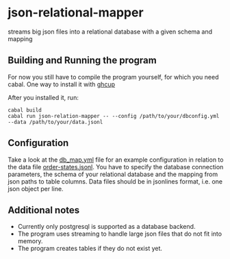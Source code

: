 # json-relational-mapper
streams big json files into a relational database with a given schema and mapping

## Building and Running the program
For now you still have to compile the program yourself, for which you need cabal. One way to install it with [ghcup](https://www.haskell.org/ghcup/install/)

After you installed it, run:
```
cabal build
cabal run json-relation-mapper -- --config /path/to/your/dbconfig.yml --data /path/to/your/data.jsonl
```

## Configuration
Take a look at the [db_map.yml](https://github.com/FabiusII/json-relational-mapper/blob/main/db_map.yml) file for an example configuration in relation to the data file [order-states.jsonl](https://github.com/FabiusII/json-relational-mapper/blob/main/order-states.jsonl). You have to specify the database connection parameters, the schema of your relational database and the mapping from json paths to table columns.
Data files should be in jsonlines format, i.e. one json object per line. 

## Additional notes
* Currently only postgresql is supported as a database backend. <br>
* The program uses streaming to handle large json files that do not fit into memory. <br>
* The program creates tables if they do not exist yet. <br>
